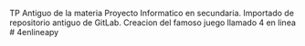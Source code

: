 TP Antiguo de la materia Proyecto Informatico en secundaria. Importado de repositorio antiguo de GitLab.
  Creacion del famoso juego llamado 4 en linea # 4enlineapy
